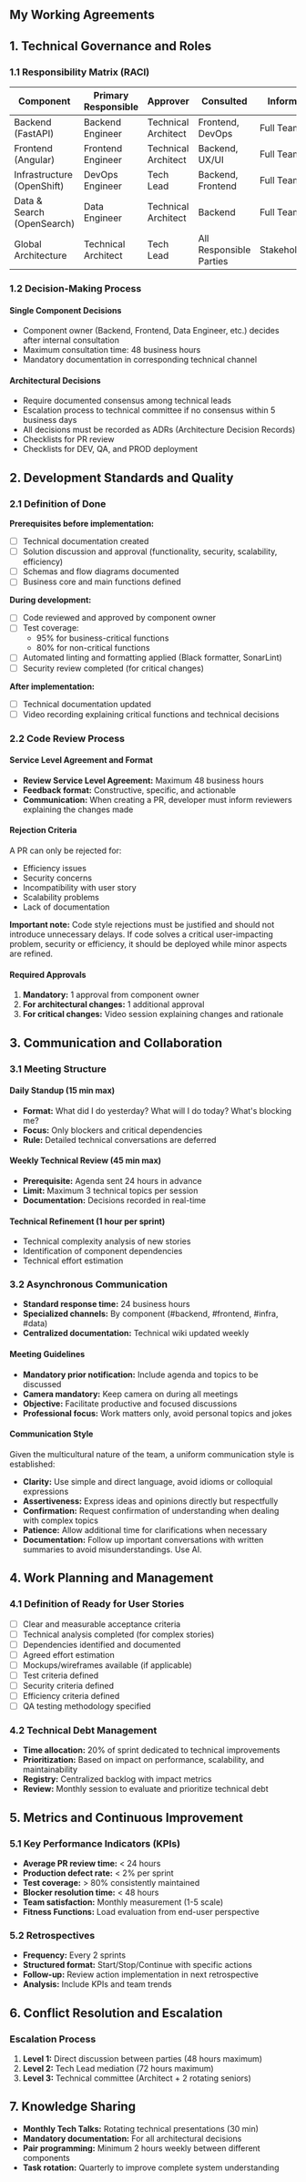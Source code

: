 ## My Working Agreements

## 1. Technical Governance and Roles

### 1.1 Responsibility Matrix (RACI)

| Component | Primary Responsible | Approver | Consulted | Informed |
|-----------|-------------------|----------|-----------|----------|
| Backend (FastAPI) | Backend Engineer | Technical Architect | Frontend, DevOps | Full Team |
| Frontend (Angular) | Frontend Engineer | Technical Architect | Backend, UX/UI | Full Team |
| Infrastructure (OpenShift) | DevOps Engineer | Tech Lead | Backend, Frontend | Full Team |
| Data & Search (OpenSearch) | Data Engineer | Technical Architect | Backend | Full Team |
| Global Architecture | Technical Architect | Tech Lead | All Responsible Parties | Stakeholders |

### 1.2 Decision-Making Process

#### Single Component Decisions
- Component owner (Backend, Frontend, Data Engineer, etc.) decides after internal consultation
- Maximum consultation time: 48 business hours
- Mandatory documentation in corresponding technical channel

#### Architectural Decisions
- Require documented consensus among technical leads
- Escalation process to technical committee if no consensus within 5 business days
- All decisions must be recorded as ADRs (Architecture Decision Records)
- Checklists for PR review
- Checklists for DEV, QA, and PROD deployment

## 2. Development Standards and Quality

### 2.1 Definition of Done

**Prerequisites before implementation:**
- [ ] Technical documentation created
- [ ] Solution discussion and approval (functionality, security, scalability, efficiency)
- [ ] Schemas and flow diagrams documented
- [ ] Business core and main functions defined

**During development:**
- [ ] Code reviewed and approved by component owner
- [ ] Test coverage:
  - 95% for business-critical functions
  - 80% for non-critical functions
- [ ] Automated linting and formatting applied (Black formatter, SonarLint)
- [ ] Security review completed (for critical changes)

**After implementation:**
- [ ] Technical documentation updated
- [ ] Video recording explaining critical functions and technical decisions

### 2.2 Code Review Process

#### Service Level Agreement and Format
- **Review Service Level Agreement:** Maximum 48 business hours
- **Feedback format:** Constructive, specific, and actionable
- **Communication:** When creating a PR, developer must inform reviewers explaining the changes made

#### Rejection Criteria
A PR can only be rejected for:
- Efficiency issues
- Security concerns
- Incompatibility with user story
- Scalability problems
- Lack of documentation

**Important note:** Code style rejections must be justified and should not introduce unnecessary delays. If code solves a critical user-impacting problem, security or efficiency, it should be deployed while minor aspects are refined.

#### Required Approvals
1. **Mandatory:** 1 approval from component owner
2. **For architectural changes:** 1 additional approval
3. **For critical changes:** Video session explaining changes and rationale

## 3. Communication and Collaboration

### 3.1 Meeting Structure

#### Daily Standup (15 min max)
- **Format:** What did I do yesterday? What will I do today? What's blocking me?
- **Focus:** Only blockers and critical dependencies
- **Rule:** Detailed technical conversations are deferred

#### Weekly Technical Review (45 min max)
- **Prerequisite:** Agenda sent 24 hours in advance
- **Limit:** Maximum 3 technical topics per session
- **Documentation:** Decisions recorded in real-time

#### Technical Refinement (1 hour per sprint)
- Technical complexity analysis of new stories
- Identification of component dependencies
- Technical effort estimation

### 3.2 Asynchronous Communication

- **Standard response time:** 24 business hours
- **Specialized channels:** By component (#backend, #frontend, #infra, #data)
- **Centralized documentation:** Technical wiki updated weekly

#### Meeting Guidelines
- **Mandatory prior notification:** Include agenda and topics to be discussed
- **Camera mandatory:** Keep camera on during all meetings
- **Objective:** Facilitate productive and focused discussions
- **Professional focus:** Work matters only, avoid personal topics and jokes

#### Communication Style
Given the multicultural nature of the team, a uniform communication style is established:
- **Clarity:** Use simple and direct language, avoid idioms or colloquial expressions
- **Assertiveness:** Express ideas and opinions directly but respectfully
- **Confirmation:** Request confirmation of understanding when dealing with complex topics
- **Patience:** Allow additional time for clarifications when necessary
- **Documentation:** Follow up important conversations with written summaries to avoid misunderstandings. Use AI.

## 4. Work Planning and Management

### 4.1 Definition of Ready for User Stories

- [ ] Clear and measurable acceptance criteria
- [ ] Technical analysis completed (for complex stories)
- [ ] Dependencies identified and documented
- [ ] Agreed effort estimation
- [ ] Mockups/wireframes available (if applicable)
- [ ] Test criteria defined
- [ ] Security criteria defined
- [ ] Efficiency criteria defined
- [ ] QA testing methodology specified

### 4.2 Technical Debt Management

- **Time allocation:** 20% of sprint dedicated to technical improvements
- **Prioritization:** Based on impact on performance, scalability, and maintainability
- **Registry:** Centralized backlog with impact metrics
- **Review:** Monthly session to evaluate and prioritize technical debt

## 5. Metrics and Continuous Improvement

### 5.1 Key Performance Indicators (KPIs)

- **Average PR review time:** < 24 hours
- **Production defect rate:** < 2% per sprint
- **Test coverage:** > 80% consistently maintained
- **Blocker resolution time:** < 48 hours
- **Team satisfaction:** Monthly measurement (1-5 scale)
- **Fitness Functions:** Load evaluation from end-user perspective

### 5.2 Retrospectives

- **Frequency:** Every 2 sprints
- **Structured format:** Start/Stop/Continue with specific actions
- **Follow-up:** Review action implementation in next retrospective
- **Analysis:** Include KPIs and team trends

## 6. Conflict Resolution and Escalation

### Escalation Process
1. **Level 1:** Direct discussion between parties (48 hours maximum)
2. **Level 2:** Tech Lead mediation (72 hours maximum)
3. **Level 3:** Technical committee (Architect + 2 rotating seniors)

## 7. Knowledge Sharing

- **Monthly Tech Talks:** Rotating technical presentations (30 min)
- **Mandatory documentation:** For all architectural decisions
- **Pair programming:** Minimum 2 hours weekly between different components
- **Task rotation:** Quarterly to improve complete system understanding
